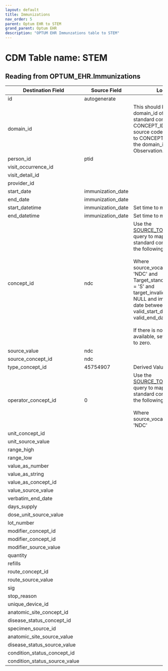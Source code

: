 ```yaml
---
layout: default
title: Immunizations
nav_order: 5
parent: Optum EHR to STEM
grand_parent: Optum EHR
description: "OPTUM EHR Immunzations table to STEM"
---
```


# CDM Table name: STEM

## Reading from OPTUM_EHR.Immunizations

|     Destination Field    |     Source Field    |     Logic    |     Comment    |
|-|-|-|-|
| id | autogenerate  | | |
| domain_id |   | This should be the domain_id of the standard concept in the CONCEPT_ID field. If a source code is mapped to CONCEPT_ID 0, put the domain_id as Observation.| |
| person_id | ptid | | |
| visit_occurrence_id |  |  | |
| visit_detail_id| | | |
| provider_id |  | | |
| start_date |immunization_date | | |
| end_date | immunization_date | | | 
| start_datetime | immunization_date | Set time to midnight| |
| end_datetime | immunization_date | Set time to midnight| |
| concept_id | ndc |Use the [SOURCE_TO_STANDARD](https://github.com/OHDSI/ETL-LambdaBuilder/blob/master/docs/Standard%20Queries/SOURCE_TO_STANDARD.sql) query to map the code to standard concept(s) with the following filters: <br> <br>  Where source_vocabulary_id = 'NDC'  and Target_standard_concept = 'S'  and target_invalid_reason is NULL and immunization date between valid_start_date and valid_end_date<br><br>If there is no mapping available, set concept_id to zero.| |
|source_value|ndc|||
| source_concept_id |ndc | | |
| type_concept_id | 45754907  | Derived Value| | 
| operator_concept_id |0 |Use the [SOURCE_TO_SOURCE](https://github.com/OHDSI/ETL-LambdaBuilder/blob/master/docs/Standard%20Queries/SOURCE_TO_SOURCE.sql) query to map the code to standard concept(s) with the following filters: <br> <br>  Where source_vocabulary_id = 'NDC' | |
| unit_concept_id |  | | |
| unit_source_value |  | | |
| range_high | |  | | 
| range_low |  | | |
| value_as_number |  | | |
| value_as_string |  |  | |
| value_as_concept_id |  | | |
| value_source_value |  | | |
| verbatim_end_date |   | | |
| days_supply |  | | |
| dose_unit_source_value |  | | |
| lot_number |  | | |
| modifier_concept_id |   | | |
| modifier_concept_id |  | | |
| modifier_source_value |  | | |
| quantity |  | | |
| refills |  | | |
| route_concept_id |  | | |
| route_source_value |  | | |
| sig |   | | |
| stop_reason |  | | |
| unique_device_id |  | | |
| anatomic_site_concept_id |  | | |
| disease_status_concept_id |   | | |
| specimen_source_id | | | |
| anatomic_site_source_value |  | | |
| disease_status_source_value |  | | |
| condition_status_concept_id | | | |
| condition_status_source_value | | | |

